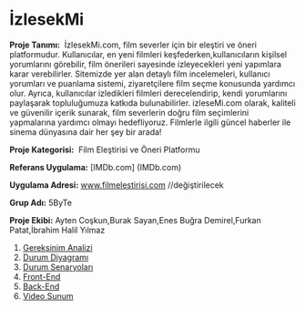# İzlesekMi

**Proje Tanımı:**  İzlesekMi.com, film severler için bir eleştiri ve öneri platformudur. Kullanıcılar, en yeni filmleri keşfederken,kullanıcıların kişilsel yorumlarını görebilir, film önerileri sayesinde izleyecekleri yeni yapımlara karar verebilirler. Sitemizde yer alan detaylı film incelemeleri, kullanıcı yorumları ve puanlama sistemi, ziyaretçilere film seçme konusunda yardımcı olur. Ayrıca, kullanıcılar izledikleri filmleri derecelendirip, kendi yorumlarını paylaşarak topluluğumuza katkıda bulunabilirler. izleseMi.com olarak, kaliteli ve güvenilir içerik sunarak, film severlerin doğru film seçimlerini yapmalarına yardımcı olmayı hedefliyoruz. Filmlerle ilgili güncel haberler ile sinema dünyasına dair her şey bir arada!

**Proje Kategorisi:**  Film Eleştirisi ve Öneri Platformu

**Referans Uygulama:** [IMDb.com] (IMDb.com)

**Uygulama Adresi:** www.filmelestirisi.com //değiştirilecek

**Grup Adı:** 5ByTe

**Proje Ekibi:** Ayten Coşkun,Burak Sayan,Enes Buğra Demirel,Furkan Patat,İbrahim Halil Yılmaz

1. [Gereksinim Analizi](Gereksinim-Analizi.md)
2. [Durum Diyagramı](Durum-Diyagramı.md)
3. [Durum Senaryoları](Durum-Senaryoları.md)
4. [Front-End](Front-End.md)
5. [Back-End](Back-End.md)
6. [Video Sunum](Sunum.md)

